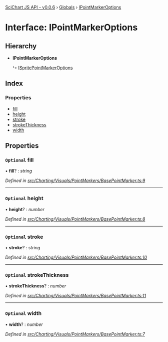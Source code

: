 [SciChart JS API - v0.0.6](../README.md) › [Globals](../globals.md) › [IPointMarkerOptions](ipointmarkeroptions.md)

# Interface: IPointMarkerOptions

## Hierarchy

* **IPointMarkerOptions**

  ↳ [ISpritePointMarkerOptions](ispritepointmarkeroptions.md)

## Index

### Properties

* [fill](ipointmarkeroptions.md#optional-fill)
* [height](ipointmarkeroptions.md#optional-height)
* [stroke](ipointmarkeroptions.md#optional-stroke)
* [strokeThickness](ipointmarkeroptions.md#optional-strokethickness)
* [width](ipointmarkeroptions.md#optional-width)

## Properties

### `Optional` fill

• **fill**? : *string*

*Defined in [src/Charting/Visuals/PointMarkers/BasePointMarker.ts:9](https://github.com/ABTSoftware/SciChart.Dev/blob/34ff3115c2/Web/src/SciChart/src/Charting/Visuals/PointMarkers/BasePointMarker.ts#L9)*

___

### `Optional` height

• **height**? : *number*

*Defined in [src/Charting/Visuals/PointMarkers/BasePointMarker.ts:8](https://github.com/ABTSoftware/SciChart.Dev/blob/34ff3115c2/Web/src/SciChart/src/Charting/Visuals/PointMarkers/BasePointMarker.ts#L8)*

___

### `Optional` stroke

• **stroke**? : *string*

*Defined in [src/Charting/Visuals/PointMarkers/BasePointMarker.ts:10](https://github.com/ABTSoftware/SciChart.Dev/blob/34ff3115c2/Web/src/SciChart/src/Charting/Visuals/PointMarkers/BasePointMarker.ts#L10)*

___

### `Optional` strokeThickness

• **strokeThickness**? : *number*

*Defined in [src/Charting/Visuals/PointMarkers/BasePointMarker.ts:11](https://github.com/ABTSoftware/SciChart.Dev/blob/34ff3115c2/Web/src/SciChart/src/Charting/Visuals/PointMarkers/BasePointMarker.ts#L11)*

___

### `Optional` width

• **width**? : *number*

*Defined in [src/Charting/Visuals/PointMarkers/BasePointMarker.ts:7](https://github.com/ABTSoftware/SciChart.Dev/blob/34ff3115c2/Web/src/SciChart/src/Charting/Visuals/PointMarkers/BasePointMarker.ts#L7)*
